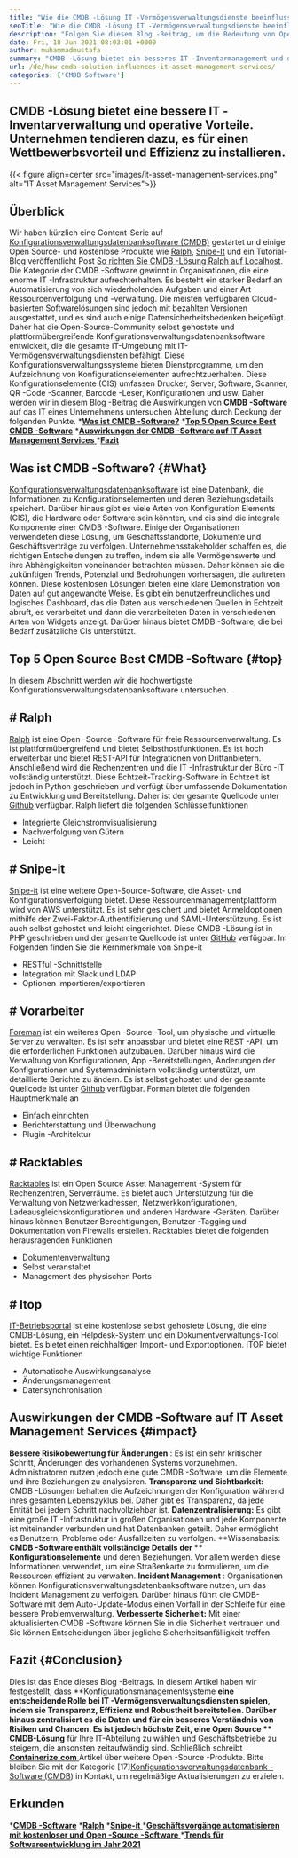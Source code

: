 ```yaml
---
title: "Wie die CMDB -Lösung IT -Vermögensverwaltungsdienste beeinflusst" 
seoTitle: "Wie die CMDB -Lösung IT -Vermögensverwaltungsdienste beeinflusst" 
description: "Folgen Sie diesem Blog -Beitrag, um die Bedeutung von Open Source IT Asset Management Services und kostenlose CMDB -Software bei der Verwaltung zahlreicher Konfigurationselemente zu erfahren." 
date: Fri, 18 Jun 2021 08:03:01 +0000
author: muhammadmustafa
summary: "CMDB -Lösung bietet ein besseres IT -Inventarmanagement und die betrieblichen Vorteile. Unternehmen tendieren dazu, es für einen Wettbewerbsvorteil und Effizienz zu installieren." 
url: /de/how-cmdb-solution-influences-it-asset-management-services/
categories: ['CMDB Software']
---
```


## CMDB -Lösung bietet eine bessere IT -Inventarverwaltung und operative Vorteile. Unternehmen tendieren dazu, es für einen Wettbewerbsvorteil und Effizienz zu installieren.

{{< figure align=center src="images/it-asset-management-services.png" alt="IT Asset Management Services">}}


## **Überblick**
Wir haben kürzlich eine Content-Serie auf [Konfigurationsverwaltungsdatenbanksoftware (CMDB)][1] gestartet und einige Open Source- und kostenlose Produkte wie [Ralph][2], [Snipe-It][3] und ein Tutorial-Blog veröffentlicht Post [So richten Sie CMDB -Lösung Ralph auf Localhost][4]. Die Kategorie der CMDB -Software gewinnt in Organisationen, die eine enorme IT -Infrastruktur aufrechterhalten. Es besteht ein starker Bedarf an Automatisierung von sich wiederholenden Aufgaben und einer Art Ressourcenverfolgung und -verwaltung. Die meisten verfügbaren Cloud-basierten Softwarelösungen sind jedoch mit bezahlten Versionen ausgestattet, und es sind auch einige Datensicherheitsbedenken beigefügt. Daher hat die Open-Source-Community selbst gehostete und plattformübergreifende Konfigurationsverwaltungsdatenbanksoftware entwickelt, die die gesamte IT-Umgebung mit IT-Vermögensverwaltungsdiensten befähigt.
Diese Konfigurationsverwaltungssysteme bieten Dienstprogramme, um den Aufzeichnung von Konfigurationselementen aufrechtzuerhalten. Diese Konfigurationselemente (CIS) umfassen Drucker, Server, Software, Scanner, QR -Code -Scanner, Barcode -Leser, Konfigurationen und usw. Daher werden wir in diesem Blog -Beitrag die Auswirkungen von **CMDB -Software**  auf das IT eines Unternehmens untersuchen Abteilung durch Deckung der folgenden Punkte.
  ***[Was ist CMDB -Software?][5]** 
  ***[Top 5 Open Source Best CMDB -Software][6]** 
  *[**Auswirkungen der CMDB -Software auf IT Asset Management Services** ][7]
  ***[Fazit][8]** 

## **Was ist CMDB -Software?**    {#What}
[Konfigurationsverwaltungsdatenbanksoftware][1] ist eine Datenbank, die Informationen zu Konfigurationselementen und deren Beziehungsdetails speichert. Darüber hinaus gibt es viele Arten von Konfiguration Elements (CIS), die Hardware oder Software sein könnten, und cis sind die integrale Komponente einer CMDB -Software. Einige der Organisationen verwendeten diese Lösung, um Geschäftsstandorte, Dokumente und Geschäftsverträge zu verfolgen. Unternehmensstakeholder schaffen es, die richtigen Entscheidungen zu treffen, indem sie alle Vermögenswerte und ihre Abhängigkeiten voneinander betrachten müssen. Daher können sie die zukünftigen Trends, Potenzial und Bedrohungen vorhersagen, die auftreten können. Diese kostenlosen Lösungen bieten eine klare Demonstration von Daten auf gut angewandte Weise. Es gibt ein benutzerfreundliches und logisches Dashboard, das die Daten aus verschiedenen Quellen in Echtzeit abruft, es verarbeitet und dann die verarbeiteten Daten in verschiedenen Arten von Widgets anzeigt. Darüber hinaus bietet CMDB -Software, die bei Bedarf zusätzliche CIs unterstützt.

## **Top 5 Open Source Best CMDB -Software**    {#top}
In diesem Abschnitt werden wir die hochwertigste Konfigurationsverwaltungsdatenbanksoftware untersuchen.

## # Ralph
[Ralph][2] ist eine Open -Source -Software für freie Ressourcenverwaltung. Es ist plattformübergreifend und bietet Selbsthostfunktionen. Es ist hoch erweiterbar und bietet REST-API für Integrationen von Drittanbietern. Anschließend wird die Rechenzentren und die IT -Infrastruktur der Büro -IT vollständig unterstützt. Diese Echtzeit-Tracking-Software in Echtzeit ist jedoch in Python geschrieben und verfügt über umfassende Dokumentation zu Entwicklung und Bereitstellung. Daher ist der gesamte Quellcode unter [Github][9] verfügbar.
Ralph liefert die folgenden Schlüsselfunktionen
  * Integrierte Gleichstromvisualisierung
  * Nachverfolgung von Gütern
  * Leicht

## # Snipe-it
[Snipe-it][3] ist eine weitere Open-Source-Software, die Asset- und Konfigurationsverfolgung bietet. Diese Ressourcenmanagementplattform wird von AWS unterstützt. Es ist sehr gesichert und bietet Anmeldoptionen mithilfe der Zwei-Faktor-Authentifizierung und SAML-Unterstützung. Es ist auch selbst gehostet und leicht eingerichtet. Diese CMDB -Lösung ist in PHP geschrieben und der gesamte Quellcode ist unter [GitHub][10] verfügbar.
Im Folgenden finden Sie die Kernmerkmale von Snipe-it
  * RESTful -Schnittstelle
  * Integration mit Slack und LDAP
  * Optionen importieren/exportieren

## # Vorarbeiter
[Foreman][11] ist ein weiteres Open -Source -Tool, um physische und virtuelle Server zu verwalten. Es ist sehr anpassbar und bietet eine REST -API, um die erforderlichen Funktionen aufzubauen. Darüber hinaus wird die Verwaltung von Konfigurationen, App -Bereitstellungen, Änderungen der Konfigurationen und Systemadministern vollständig unterstützt, um detaillierte Berichte zu ändern. Es ist selbst gehostet und der gesamte Quellcode ist unter [Github][12] verfügbar.
Forman bietet die folgenden Hauptmerkmale an
  * Einfach einrichten
  * Berichterstattung und Überwachung
  * Plugin -Architektur

## # Racktables
[Racktables][13] ist ein Open Source Asset Management -System für Rechenzentren, Serverräume. Es bietet auch Unterstützung für die Verwaltung von Netzwerkadressen, Netzwerkkonfigurationen, Ladeausgleichskonfigurationen und anderen Hardware -Geräten. Darüber hinaus können Benutzer Berechtigungen, Benutzer -Tagging und Dokumentation von Firewalls erstellen.
Racktables bietet die folgenden herausragenden Funktionen
  * Dokumentenverwaltung
  * Selbst veranstaltet
  * Management des physischen Ports

## # Itop
[IT-Betriebsportal][14] ist eine kostenlose selbst gehostete Lösung, die eine CMDB-Lösung, ein Helpdesk-System und ein Dokumentverwaltungs-Tool bietet. Es bietet einen reichhaltigen Import- und Exportoptionen.
ITOP bietet wichtige Funktionen
  * Automatische Auswirkungsanalyse
  * Änderungsmanagement
  * Datensynchronisation

## Auswirkungen der CMDB -Software auf [][15] IT Asset Management Services   {#impact}
**Bessere Risikobewertung für Änderungen** : Es ist ein sehr kritischer Schritt, Änderungen des vorhandenen Systems vorzunehmen. Administratoren nutzen jedoch eine gute CMDB -Software, um die Elemente und ihre Beziehungen zu analysieren.
**Transparenz und Sichtbarkeit:**  CMDB -Lösungen behalten die Aufzeichnungen der Konfiguration während ihres gesamten Lebenszyklus bei. Daher gibt es Transparenz, da jede Entität bei jedem Schritt nachvollziehbar ist.
**Datenzentralisierung:**  Es gibt eine große IT -Infrastruktur in großen Organisationen und jede Komponente ist miteinander verbunden und hat Datenbanken geteilt. Daher ermöglicht es Benutzern, Probleme oder Ausfallzeiten zu verfolgen.
**Wissensbasis:  **CMDB -Software enthält vollständige Details der **  Konfigurationselemente**  und deren Beziehungen. Vor allem werden diese Informationen verwendet, um eine Straßenkarte zu formulieren, um die Ressourcen effizient zu verwalten.
**Incident Management** : Organisationen können Konfigurationsverwaltungsdatenbanksoftware nutzen, um das Incident Management zu verfolgen. Darüber hinaus führt die CMDB-Software mit dem Auto-Update-Modus einen Vorfall in der Schleife für eine bessere Problemverwaltung.
**Verbesserte Sicherheit:**  Mit einer aktualisierten CMDB -Software können Sie in die Sicherheit vertrauen und Sie können Entscheidungen über jegliche Sicherheitsanfälligkeit treffen.

## **Fazit**    {#Conclusion}
Dies ist das Ende dieses Blog -Beitrags. In diesem Artikel haben wir festgestellt, dass **Konfigurationsmanagementsysteme  **eine entscheidende Rolle bei IT -Vermögensverwaltungsdiensten spielen, indem sie Transparenz, Effizienz und Robustheit bereitstellen. Darüber hinaus zentralisiert es die Daten und für ein besseres Verständnis von Risiken und Chancen. Es ist jedoch höchste Zeit, eine Open Source **  CMDB-Lösung**  für Ihre IT-Abteilung zu wählen und Geschäftsbetriebe zu steigern, die ansonsten zeitaufwändig sind.
Schließlich schreibt [**Containerize.com** ][16] Artikel über weitere Open -Source -Produkte. Bitte bleiben Sie mit der Kategorie [17][Konfigurationsverwaltungsdatenbank -Software (CMDB][1]) in Kontakt, um regelmäßige Aktualisierungen zu erzielen.

## Erkunden
  ***[CMDB -Software][1]** 
  ***[Ralph][2]** 
  *[**Snipe-it** ][3]
  *[**Geschäftsvorgänge automatisieren mit kostenloser und Open -Source -Software** ][18]
  ***[Trends für Softwareentwicklung im Jahr 2021][19]** 

  
[1]: https://products.containerize.com/cmdb-software/
[2]: https://products.containerize.com/cmdb-software/ralph/
[3]: https://products.containerize.com/cmdb-software/snipe-it/
[4]: https://blog.containerize.com/cmdb-software/how-to-set-up-cmdb-solution-ralph-on-localhost/
[5]: #what
[6]: #top
[7]: #impact
[8]: #Conclusion
[9]: https://github.com/allegro/ralph
[10]: https://github.com/snipe/snipe-it
[11]: https://theforeman.org/
[12]: https://github.com/theforeman/foreman
[13]: https://www.racktables.org/
[14]: https://www.combodo.com/itop
[15]: https://blog.containerize.com/wp-admin/post.php?post=5864&action=edit#app
[16]: https://www.containerize.com/
[17]: https://products.containerize.com/single-sign-on/
[18]: https://blog.containerize.com/blogging/automate-business-operations-using-open-source-software/
[19]: https://blog.containerize.com/blockchain-platforms/software-development-trends-to-look-out-for-in-2021/

